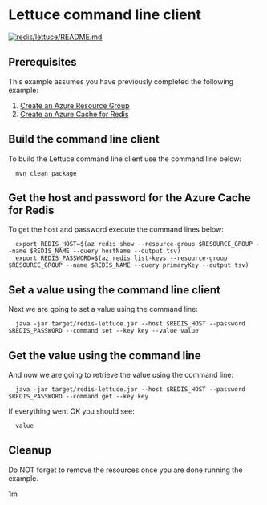 
# Lettuce command line client

[![redis/lettuce/README.md](https://github.com/Azure-Samples/java-on-azure-examples/actions/workflows/redis_lettuce_README_md.yml/badge.svg)](https://github.com/Azure-Samples/java-on-azure-examples/actions/workflows/redis_lettuce_README_md.yml)

## Prerequisites

This example assumes you have previously completed the following example:

1. [Create an Azure Resource Group](../../group/create/README.md)
1. [Create an Azure Cache for Redis](../create/README.md)

<!-- workflow.cron(0 17 * * 1) -->
<!-- workflow.include(../create/README.md) -->
<!-- workflow.run()

  cd redis/lettuce

  -->

## Build the command line client

To build the Lettuce command line client use the command line below:

```shell
  mvn clean package
```

## Get the host and password for the Azure Cache for Redis

To get the host and password execute the command lines below:

```shell
  export REDIS_HOST=$(az redis show --resource-group $RESOURCE_GROUP --name $REDIS_NAME --query hostName --output tsv)
  export REDIS_PASSWORD=$(az redis list-keys --resource-group $RESOURCE_GROUP --name $REDIS_NAME --query primaryKey --output tsv)
```

## Set a value using the command line client

Next we are going to set a value using the command line:

```shell
  java -jar target/redis-lettuce.jar --host $REDIS_HOST --password $REDIS_PASSWORD --command set --key key --value value
```

## Get the value using the command line

And now we are going to retrieve the value using the command line:

```shell
  java -jar target/redis-lettuce.jar --host $REDIS_HOST --password $REDIS_PASSWORD --command get --key key
```

If everything went OK you should see:

```text
  value
```

<!-- workflow.run() 

  export RESULT=$(java -jar target/redis-lettuce.jar --host $REDIS_HOST --password $REDIS_PASSWORD --command get --key key)
  cd ../..

  -->

## Cleanup

<!-- workflow.directOnly() 

  az group delete --name $RESOURCE_GROUP --yes || true
  if [[ "$RESULT" != value ]]; then
    exit 1
  fi

  -->

Do NOT forget to remove the resources once you are done running the example.

1m
